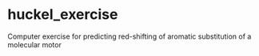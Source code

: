 # huckel_exercise
Computer exercise for predicting red-shifting of aromatic substitution of a molecular motor
